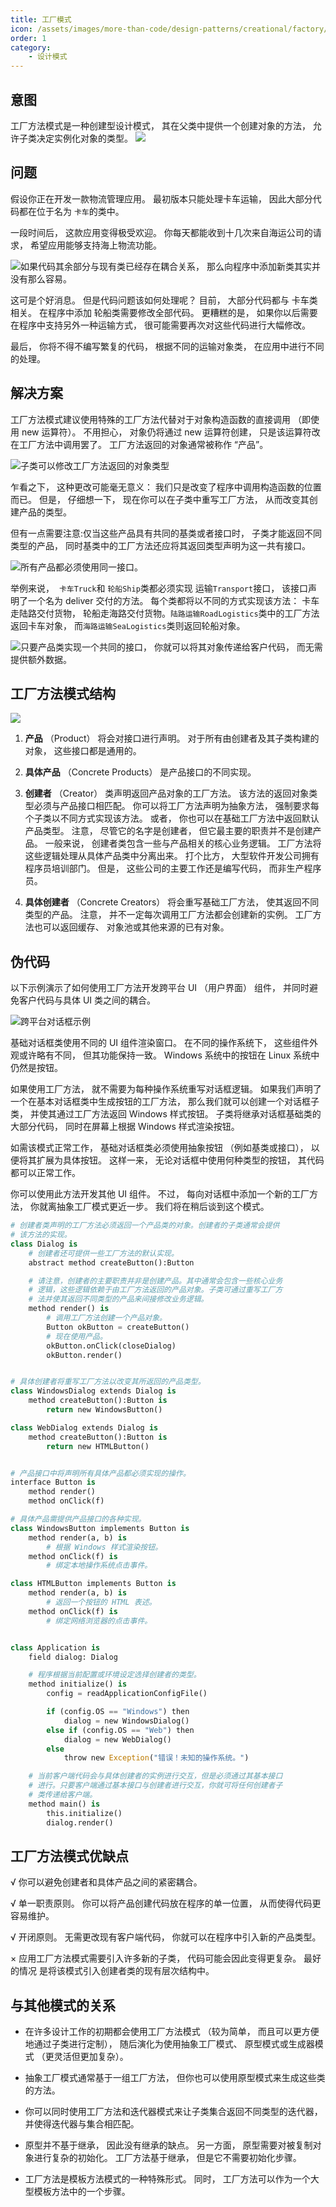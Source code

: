 ```yaml
---
title: 工厂模式
icon: /assets/images/more-than-code/design-patterns/creational/factory/factory-method-mini.png
order: 1
category:
    - 设计模式
---
```


## 意图

工厂方法模式是一种创建型设计模式， 其在父类中提供一个创建对象的方法， 允许子类决定实例化对象的类型。
![](../../../../.vuepress/public/assets/images/more-than-code/design-patterns/creational/factory/factory-method-zh.png)

## 问题

假设你正在开发一款物流管理应用。 最初版本只能处理卡车运输， 因此大部分代码都在位于名为 `卡车`的类中。

一段时间后， 这款应用变得极受欢迎。 你每天都能收到十几次来自海运公司的请求， 希望应用能够支持海上物流功能。

![如果代码其余部分与现有类已经存在耦合关系， 那么向程序中添加新类其实并没有那么容易。](../../../../.vuepress/public/assets/images/more-than-code/design-patterns/creational/factory/problem1-zh.png)

这可是个好消息。 但是代码问题该如何处理呢？ 目前， 大部分代码都与 卡车类相关。 在程序中添加 轮船类需要修改全部代码。 更糟糕的是， 如果你以后需要在程序中支持另外一种运输方式， 很可能需要再次对这些代码进行大幅修改。

最后， 你将不得不编写繁复的代码， 根据不同的运输对象类， 在应用中进行不同的处理。

## 解决方案

工厂方法模式建议使用特殊的工厂方法代替对于对象构造函数的直接调用 （即使用 new 运算符）。 不用担心， 对象仍将通过 new 运算符创建， 只是该运算符改在工厂方法中调用罢了。 工厂方法返回的对象通常被称作 “产品”。

![子类可以修改工厂方法返回的对象类型](../../../../.vuepress/public/assets/images/more-than-code/design-patterns/creational/factory/solution1.png)

乍看之下， 这种更改可能毫无意义： 我们只是改变了程序中调用构造函数的位置而已。 但是， 仔细想一下， 现在你可以在子类中重写工厂方法， 从而改变其创建产品的类型。

但有一点需要注意:仅当这些产品具有共同的基类或者接口时， 子类才能返回不同类型的产品， 同时基类中的工厂方法还应将其返回类型声明为这一共有接口。

![所有产品都必须使用同一接口。](../../../../.vuepress/public/assets/images/more-than-code/design-patterns/creational/factory/solution2-zh.png)

举例来说， ​ `卡车Truck`和 `轮船Ship`类都必须实现 运输`Transport`接口， 该接口声明了一个名为 deliver 交付的方法。 每个类都将以不同的方式实现该方法： 卡车走陆路交付货物， 轮船走海路交付货物。`陆路运输Road­Logistics`类中的工厂方法返回卡车对象， 而`海路运输Sea­Logistics`类则返回轮船对象。

![只要产品类实现一个共同的接口， 你就可以将其对象传递给客户代码， 而无需提供额外数据。](../../../../.vuepress/public/assets/images/more-than-code/design-patterns/creational/factory/solution3-zh.png)

## 工厂方法模式结构

![](../../../../.vuepress/public/assets/images/more-than-code/design-patterns/creational/factory/structure-indexed.png)

1. **产品** （Product） 将会对接口进行声明。 对于所有由创建者及其子类构建的对象， 这些接口都是通用的。

2. **具体产品** （Concrete Products） 是产品接口的不同实现。

3. **创建者** （Creator） 类声明返回产品对象的工厂方法。 该方法的返回对象类型必须与产品接口相匹配。
   你可以将工厂方法声明为抽象方法， 强制要求每个子类以不同方式实现该方法。 或者， 你也可以在基础工厂方法中返回默认产品类型。
   注意， 尽管它的名字是创建者， 但它最主要的职责并不是创建产品。 一般来说， 创建者类包含一些与产品相关的核心业务逻辑。 工厂方法将这些逻辑处理从具体产品类中分离出来。 打个比方， 大型软件开发公司拥有程序员培训部门。 但是， 这些公司的主要工作还是编写代码， 而非生产程序员。

4. **具体创建者** （Concrete Creators） 将会重写基础工厂方法， 使其返回不同类型的产品。
   注意， 并不一定每次调用工厂方法都会创建新的实例。 工厂方法也可以返回缓存、 对象池或其他来源的已有对象。

## 伪代码

以下示例演示了如何使用工厂方法开发跨平台 UI （用户界面） 组件， 并同时避免客户代码与具体 UI 类之间的耦合。

![跨平台对话框示例](../../../../.vuepress/public/assets/images/more-than-code/design-patterns/creational/factory/example.png)

基础对话框类使用不同的 UI 组件渲染窗口。 在不同的操作系统下， 这些组件外观或许略有不同， 但其功能保持一致。 Windows 系统中的按钮在 Linux 系统中仍然是按钮。

如果使用工厂方法， 就不需要为每种操作系统重写对话框逻辑。 如果我们声明了一个在基本对话框类中生成按钮的工厂方法， 那么我们就可以创建一个对话框子类， 并使其通过工厂方法返回 Windows 样式按钮。 子类将继承对话框基础类的大部分代码， 同时在屏幕上根据 Windows 样式渲染按钮。

如需该模式正常工作， 基础对话框类必须使用抽象按钮 （例如基类或接口）， 以便将其扩展为具体按钮。 这样一来， 无论对话框中使用何种类型的按钮， 其代码都可以正常工作。

你可以使用此方法开发其他 UI 组件。 不过， 每向对话框中添加一个新的工厂方法， 你就离抽象工厂模式更近一步。 我们将在稍后谈到这个模式。

```py
# 创建者类声明的工厂方法必须返回一个产品类的对象。创建者的子类通常会提供
# 该方法的实现。
class Dialog is
    # 创建者还可提供一些工厂方法的默认实现。
    abstract method createButton():Button

    # 请注意，创建者的主要职责并非是创建产品。其中通常会包含一些核心业务
    # 逻辑，这些逻辑依赖于由工厂方法返回的产品对象。子类可通过重写工厂方
    # 法并使其返回不同类型的产品来间接修改业务逻辑。
    method render() is
        # 调用工厂方法创建一个产品对象。
        Button okButton = createButton()
        # 现在使用产品。
        okButton.onClick(closeDialog)
        okButton.render()


# 具体创建者将重写工厂方法以改变其所返回的产品类型。
class WindowsDialog extends Dialog is
    method createButton():Button is
        return new WindowsButton()

class WebDialog extends Dialog is
    method createButton():Button is
        return new HTMLButton()


# 产品接口中将声明所有具体产品都必须实现的操作。
interface Button is
    method render()
    method onClick(f)

# 具体产品需提供产品接口的各种实现。
class WindowsButton implements Button is
    method render(a, b) is
        # 根据 Windows 样式渲染按钮。
    method onClick(f) is
        # 绑定本地操作系统点击事件。

class HTMLButton implements Button is
    method render(a, b) is
        # 返回一个按钮的 HTML 表述。
    method onClick(f) is
        # 绑定网络浏览器的点击事件。


class Application is
    field dialog: Dialog

    # 程序根据当前配置或环境设定选择创建者的类型。
    method initialize() is
        config = readApplicationConfigFile()

        if (config.OS == "Windows") then
            dialog = new WindowsDialog()
        else if (config.OS == "Web") then
            dialog = new WebDialog()
        else
            throw new Exception("错误！未知的操作系统。")

    # 当前客户端代码会与具体创建者的实例进行交互，但是必须通过其基本接口
    # 进行。只要客户端通过基本接口与创建者进行交互，你就可将任何创建者子
    # 类传递给客户端。
    method main() is
        this.initialize()
        dialog.render()
```

## 工厂方法模式优缺点

√ 你可以避免创建者和具体产品之间的紧密耦合。

√ 单一职责原则。 你可以将产品创建代码放在程序的单一位置， 从而使得代码更容易维护。

√ 开闭原则。 无需更改现有客户端代码， 你就可以在程序中引入新的产品类型。

× 应用工厂方法模式需要引入许多新的子类， 代码可能会因此变得更复杂。 最好的情况 是将该模式引入创建者类的现有层次结构中。

## 与其他模式的关系

-   在许多设计工作的初期都会使用工厂方法模式 （较为简单， 而且可以更方便地通过子类进行定制）， 随后演化为使用抽象工厂模式、 原型模式或生成器模式 （更灵活但更加复杂）。

-   抽象工厂模式通常基于一组工厂方法， 但你也可以使用原型模式来生成这些类的方法。

-   你可以同时使用工厂方法和迭代器模式来让子类集合返回不同类型的迭代器， 并使得迭代器与集合相匹配。

-   原型并不基于继承， 因此没有继承的缺点。 另一方面， 原型需要对被复制对象进行复杂的初始化。 工厂方法基于继承， 但是它不需要初始化步骤。

-   工厂方法是模板方法模式的一种特殊形式。 同时， 工厂方法可以作为一个大型模板方法中的一个步骤。
